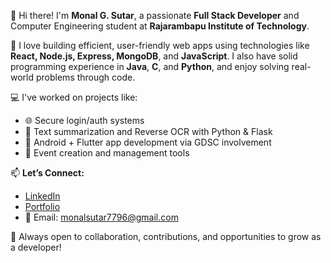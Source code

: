 👋 Hi there! I'm **Monal G. Sutar**, a passionate **Full Stack Developer** and Computer Engineering student at **Rajarambapu Institute of Technology**.

🔧 I love building efficient, user-friendly web apps using technologies like **React, Node.js, Express, MongoDB**, and **JavaScript**. I also have solid programming experience in **Java**, **C**, and **Python**, and enjoy solving real-world problems through code.

💻 I've worked on projects like:
- 🌐 Secure login/auth systems
- 📑 Text summarization and Reverse OCR with Python & Flask
- 📱 Android + Flutter app development via GDSC involvement
- 📅 Event creation and management tools

📫 **Let’s Connect:**
- [LinkedIn](https://www.linkedin.com/in/monal-gajanan-sutar-13a9a6235)
- [Portfolio](https://monalsutar.github.io/Portfolio/)
- 📧 Email: monalsutar7796@gmail.com

🚀 Always open to collaboration, contributions, and opportunities to grow as a developer!

